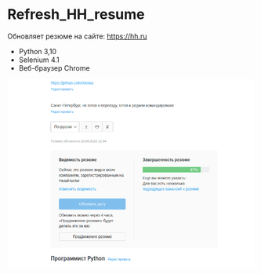 # Refresh_HH_resume

Обновляет резюме на сайте: https://hh.ru

- Python 3,10
- Selenium 4.1
- Веб-браузер Chrome

![Иллюстрация к проекту](https://github.com/Xewus/Refresh_HH_resume/blob/main/resume.png)
